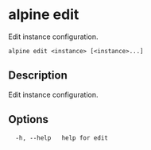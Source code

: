 # alpine edit

Edit instance configuration.

```
alpine edit <instance> [<instance>...]
```

## Description

Edit instance configuration.

## Options

```
  -h, --help   help for edit
```
